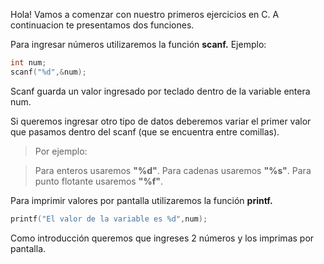 Hola! Vamos a comenzar con nuestro primeros ejercicios en C.
A continuacion te presentamos dos funciones.

Para ingresar números utilizaremos la función **scanf.**
Ejemplo:

```C
int num;
scanf("%d",&num);
```
Scanf guarda un valor ingresado por teclado dentro de la variable entera num.

Si queremos ingresar otro tipo de datos deberemos variar el primer valor que pasamos dentro del scanf (que se encuentra entre comillas).
> Por ejemplo:

> Para enteros usaremos **"%d"**.
> Para cadenas usaremos **"%s"**. 
> Para punto flotante usaremos **"%f"**.

Para imprimir valores por pantalla utilizaremos la función **printf.**

```C
printf("El valor de la variable es %d",num);
```

Como introducción queremos que ingreses 2 números y los imprimas por pantalla.